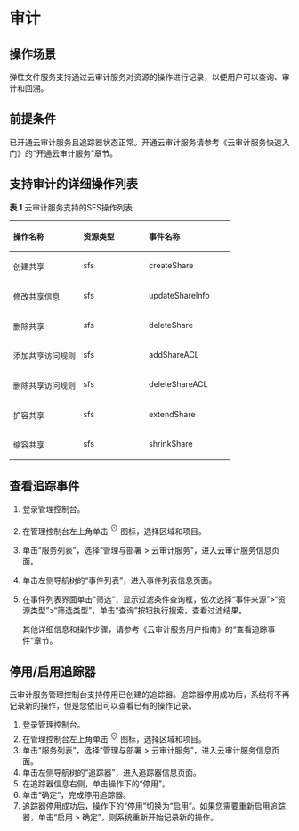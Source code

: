# 审计<a name="ZH-CN_TOPIC_0115418062"></a>

## 操作场景<a name="section11657123312211"></a>

弹性文件服务支持通过云审计服务对资源的操作进行记录，以便用户可以查询、审计和回溯。

## 前提条件<a name="section149848566220"></a>

已开通云审计服务且追踪器状态正常。开通云审计服务请参考《云审计服务快速入门》的“开通云审计服务”章节。

## 支持审计的详细操作列表<a name="section2270183331019"></a>

**表 1**  云审计服务支持的SFS操作列表

<a name="table19033961114053"></a>
<table><thead align="left"><tr id="zh-cn_topic_0100240354_row35006313114053"><th class="cellrowborder" valign="top" width="31.630000000000003%" id="mcps1.2.4.1.1"><p id="zh-cn_topic_0100240354_p16939117114053"><a name="zh-cn_topic_0100240354_p16939117114053"></a><a name="zh-cn_topic_0100240354_p16939117114053"></a>操作名称</p>
</th>
<th class="cellrowborder" valign="top" width="29.59%" id="mcps1.2.4.1.2"><p id="zh-cn_topic_0100240354_p29891200114053"><a name="zh-cn_topic_0100240354_p29891200114053"></a><a name="zh-cn_topic_0100240354_p29891200114053"></a>资源类型</p>
</th>
<th class="cellrowborder" valign="top" width="38.78%" id="mcps1.2.4.1.3"><p id="zh-cn_topic_0100240354_p5268173114053"><a name="zh-cn_topic_0100240354_p5268173114053"></a><a name="zh-cn_topic_0100240354_p5268173114053"></a>事件名称</p>
</th>
</tr>
</thead>
<tbody><tr id="zh-cn_topic_0100240354_row24068858114053"><td class="cellrowborder" valign="top" width="31.630000000000003%" headers="mcps1.2.4.1.1 "><p id="zh-cn_topic_0100240354_p28078359114444"><a name="zh-cn_topic_0100240354_p28078359114444"></a><a name="zh-cn_topic_0100240354_p28078359114444"></a>创建共享</p>
</td>
<td class="cellrowborder" valign="top" width="29.59%" headers="mcps1.2.4.1.2 "><p id="zh-cn_topic_0100240354_p10575199114451"><a name="zh-cn_topic_0100240354_p10575199114451"></a><a name="zh-cn_topic_0100240354_p10575199114451"></a>sfs</p>
</td>
<td class="cellrowborder" valign="top" width="38.78%" headers="mcps1.2.4.1.3 "><p id="zh-cn_topic_0100240354_p1723951111453"><a name="zh-cn_topic_0100240354_p1723951111453"></a><a name="zh-cn_topic_0100240354_p1723951111453"></a>createShare</p>
</td>
</tr>
<tr id="zh-cn_topic_0100240354_row44387699114053"><td class="cellrowborder" valign="top" width="31.630000000000003%" headers="mcps1.2.4.1.1 "><p id="zh-cn_topic_0100240354_p920237114444"><a name="zh-cn_topic_0100240354_p920237114444"></a><a name="zh-cn_topic_0100240354_p920237114444"></a>修改共享信息</p>
</td>
<td class="cellrowborder" valign="top" width="29.59%" headers="mcps1.2.4.1.2 "><p id="zh-cn_topic_0100240354_p58910191114451"><a name="zh-cn_topic_0100240354_p58910191114451"></a><a name="zh-cn_topic_0100240354_p58910191114451"></a>sfs</p>
</td>
<td class="cellrowborder" valign="top" width="38.78%" headers="mcps1.2.4.1.3 "><p id="zh-cn_topic_0100240354_p1824643011453"><a name="zh-cn_topic_0100240354_p1824643011453"></a><a name="zh-cn_topic_0100240354_p1824643011453"></a>updateShareInfo</p>
</td>
</tr>
<tr id="zh-cn_topic_0100240354_row61431010114053"><td class="cellrowborder" valign="top" width="31.630000000000003%" headers="mcps1.2.4.1.1 "><p id="zh-cn_topic_0100240354_p66873716114444"><a name="zh-cn_topic_0100240354_p66873716114444"></a><a name="zh-cn_topic_0100240354_p66873716114444"></a>删除共享</p>
</td>
<td class="cellrowborder" valign="top" width="29.59%" headers="mcps1.2.4.1.2 "><p id="zh-cn_topic_0100240354_p62965520114451"><a name="zh-cn_topic_0100240354_p62965520114451"></a><a name="zh-cn_topic_0100240354_p62965520114451"></a>sfs</p>
</td>
<td class="cellrowborder" valign="top" width="38.78%" headers="mcps1.2.4.1.3 "><p id="zh-cn_topic_0100240354_p1409300311453"><a name="zh-cn_topic_0100240354_p1409300311453"></a><a name="zh-cn_topic_0100240354_p1409300311453"></a>deleteShare</p>
</td>
</tr>
<tr id="zh-cn_topic_0100240354_row14359181114053"><td class="cellrowborder" valign="top" width="31.630000000000003%" headers="mcps1.2.4.1.1 "><p id="zh-cn_topic_0100240354_p29903724114444"><a name="zh-cn_topic_0100240354_p29903724114444"></a><a name="zh-cn_topic_0100240354_p29903724114444"></a>添加共享访问规则</p>
</td>
<td class="cellrowborder" valign="top" width="29.59%" headers="mcps1.2.4.1.2 "><p id="zh-cn_topic_0100240354_p66510197114451"><a name="zh-cn_topic_0100240354_p66510197114451"></a><a name="zh-cn_topic_0100240354_p66510197114451"></a>sfs</p>
</td>
<td class="cellrowborder" valign="top" width="38.78%" headers="mcps1.2.4.1.3 "><p id="zh-cn_topic_0100240354_p614308711453"><a name="zh-cn_topic_0100240354_p614308711453"></a><a name="zh-cn_topic_0100240354_p614308711453"></a>addShareACL</p>
</td>
</tr>
<tr id="zh-cn_topic_0100240354_row39986691114053"><td class="cellrowborder" valign="top" width="31.630000000000003%" headers="mcps1.2.4.1.1 "><p id="zh-cn_topic_0100240354_p56543009114444"><a name="zh-cn_topic_0100240354_p56543009114444"></a><a name="zh-cn_topic_0100240354_p56543009114444"></a>删除共享访问规则</p>
</td>
<td class="cellrowborder" valign="top" width="29.59%" headers="mcps1.2.4.1.2 "><p id="zh-cn_topic_0100240354_p33333977114451"><a name="zh-cn_topic_0100240354_p33333977114451"></a><a name="zh-cn_topic_0100240354_p33333977114451"></a>sfs</p>
</td>
<td class="cellrowborder" valign="top" width="38.78%" headers="mcps1.2.4.1.3 "><p id="zh-cn_topic_0100240354_p4912579911453"><a name="zh-cn_topic_0100240354_p4912579911453"></a><a name="zh-cn_topic_0100240354_p4912579911453"></a>deleteShareACL</p>
</td>
</tr>
<tr id="zh-cn_topic_0100240354_row10624731114053"><td class="cellrowborder" valign="top" width="31.630000000000003%" headers="mcps1.2.4.1.1 "><p id="zh-cn_topic_0100240354_p15011430114444"><a name="zh-cn_topic_0100240354_p15011430114444"></a><a name="zh-cn_topic_0100240354_p15011430114444"></a>扩容共享</p>
</td>
<td class="cellrowborder" valign="top" width="29.59%" headers="mcps1.2.4.1.2 "><p id="zh-cn_topic_0100240354_p7060671114451"><a name="zh-cn_topic_0100240354_p7060671114451"></a><a name="zh-cn_topic_0100240354_p7060671114451"></a>sfs</p>
</td>
<td class="cellrowborder" valign="top" width="38.78%" headers="mcps1.2.4.1.3 "><p id="zh-cn_topic_0100240354_p4368302811453"><a name="zh-cn_topic_0100240354_p4368302811453"></a><a name="zh-cn_topic_0100240354_p4368302811453"></a>extendShare</p>
</td>
</tr>
<tr id="zh-cn_topic_0100240354_row44204148114053"><td class="cellrowborder" valign="top" width="31.630000000000003%" headers="mcps1.2.4.1.1 "><p id="zh-cn_topic_0100240354_p4588311114444"><a name="zh-cn_topic_0100240354_p4588311114444"></a><a name="zh-cn_topic_0100240354_p4588311114444"></a>缩容共享</p>
</td>
<td class="cellrowborder" valign="top" width="29.59%" headers="mcps1.2.4.1.2 "><p id="zh-cn_topic_0100240354_p46955826114451"><a name="zh-cn_topic_0100240354_p46955826114451"></a><a name="zh-cn_topic_0100240354_p46955826114451"></a>sfs</p>
</td>
<td class="cellrowborder" valign="top" width="38.78%" headers="mcps1.2.4.1.3 "><p id="zh-cn_topic_0100240354_p3532643511453"><a name="zh-cn_topic_0100240354_p3532643511453"></a><a name="zh-cn_topic_0100240354_p3532643511453"></a>shrinkShare</p>
</td>
</tr>
</tbody>
</table>

## 查看追踪事件<a name="section1294519941119"></a>

1.  登录管理控制台。
2.  在管理控制台左上角单击![](figures/icon-sfs-region.png)图标，选择区域和项目。
3.  单击“服务列表”，选择“管理与部署 \> 云审计服务”，进入云审计服务信息页面。
4.  单击左侧导航树的“事件列表”，进入事件列表信息页面。
5.  在事件列表界面单击“筛选”，显示过滤条件查询框，依次选择“事件来源”\>“资源类型”\>“筛选类型”，单击“查询”按钮执行搜索，查看过滤结果。

    其他详细信息和操作步骤，请参考《云审计服务用户指南》的“查看追踪事件”章节。


## 停用/启用追踪器<a name="section198761857144117"></a>

云审计服务管理控制台支持停用已创建的追踪器。追踪器停用成功后，系统将不再记录新的操作，但是您依旧可以查看已有的操作记录。

1.  登录管理控制台。
2.  在管理控制台左上角单击![](figures/icon-sfs-region.png)图标，选择区域和项目。
3.  单击“服务列表”，选择“管理与部署 \> 云审计服务”，进入云审计服务信息页面。
4.  单击左侧导航树的“追踪器”，进入追踪器信息页面。
5.  在追踪器信息右侧，单击操作下的“停用”。
6.  单击“确定”，完成停用追踪器。
7.  追踪器停用成功后，操作下的“停用”切换为“启用”。如果您需要重新启用追踪器，单击“启用 \> 确定”，则系统重新开始记录新的操作。

